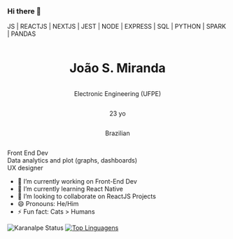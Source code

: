 ### Hi there 👋

JS | REACTJS | NEXTJS | JEST | NODE | EXPRESS | SQL | PYTHON | SPARK | PANDAS

<div style="display:flex; align-items: center; justify-content:center; flex-direction:column;">
  <h1>João S. Miranda</h1>
  <p>Electronic Engineering (UFPE)</p>
  <p>23 yo</p>
  <p>Brazilian</p>
</div>


Front End Dev <br>
Data analytics and plot (graphs, dashboards) <br>
UX designer <br>

- 🔭 I’m currently working on Front-End Dev
- 🌱 I’m currently learning React Native
- 👯 I’m looking to collaborate on ReactJS Projects
- 😄 Pronouns: He/Him
- ⚡ Fun fact: Cats > Humans


![Karanalpe Status](https://github-readme-stats.vercel.app/api?username=JoaoMiranda11&show_icons=true)
[![Top Linguagens](https://github-readme-stats.vercel.app/api/top-langs/?username=JoaoMiranda11&layout=compact)](https://github.com/anuraghazra/github-readme-stats)


<!--



-->
